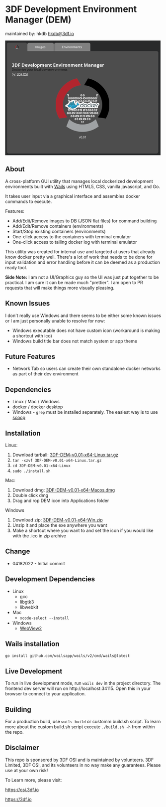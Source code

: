 # 3DF Development Environment Manager (DEM)
maintained by: hkdb <hkdb@3df.io>

![screenshot](ss.png)

## About

A cross-platform GUI utility that manages local dockerized development environments built with [Wails](https://wails.io/) using HTML5, CSS, vanilla javascript, and Go.

It takes user input via a graphical interface and assembles docker commands to execute.

Features:

- Add/Edit/Remove images to DB (JSON flat files) for command building
- Add/Edit/Remove containers (environments)
- Start/Stop existing containers (environments)
- One-click access to the containers with terminal emulator
- One-click access to tailing docker log with terminal emulator

This utility was created for internal use and targeted at users that already know docker pretty well. There's a lot of work that needs to be done for input validation and error handling before it can be deemed as a production ready tool.

<b>Side Note:</b> I am not a UI/Graphics guy so the UI was just put together to be practical. I am sure it can be made much "prettier". I am open to PR requests that will make things more visually pleasing.

## Known Issues

I don't really use Windows and there seems to be either some known issues or I am just personally unable to resolve for now:

- Windows executable does not have custom icon (workaround is making a shortcut with ico)
- Windows build title bar does not match system or app theme

## Future Features

- Network Tab so users can create their own standalone docker networks as part of their dev environment

## Dependencies

- Linux / Mac / Windows
- docker / docker desktop
- Windows - `grep` must be installed separately. The easiest way is to use [scoop](https://scoop.sh)

## Installation

Linux:

1. Download tarball: [3DF-DEM-v0.01-x64-Linux.tar.gz](https://github.com/3dfosi/dem/releases/download/v0.01/3DF-DEM-v0.01-x64-Linux.tar.gz)
2. `tar -xzvf 3DF-DEM-v0.01-x64-Linux.tar.gz`
3. `cd 3DF-DEM-v0.01-x64-Linux`
4. `sudo ./install.sh`

Mac:

1. Download dmg: [3DF-DEM-v0.01-x64-Macos.dmg](https://github.com/3dfosi/dem/releases/download/v0.01/3DF-DEM-v0.01-x64-Macos.dmg)
2. Double click dmg
3. Drag and rop DEM icon into Applications folder

Windows

1. Download zip: [3DF-DEM-v0.01-x64-Win.zip](https://github.com/3dfosi/dem/releases/download/v0.01/3DF-DEM-v0.01-x64-Win.zip)
2. Unzip it and place the exe anywhere you want
3. Make a shortcut where you want to and set the icon if you would like with the .ico in zip archive

## Change

- 04182022 - Initial commit

## Development Dependencies

- Linux
	- gcc
	- libgtk3
	- libwebkit
- Mac
	- `xcode-select --install`
- Windows
	- [WebView2](https://developer.microsoft.com/en-us/microsoft-edge/webview2/)

## Wails installation

```
go install github.com/wailsapp/wails/v2/cmd/wails@latest
```

## Live Development

To run in live development mode, run `wails dev` in the project directory. The frontend dev server will run
on http://localhost:34115. Open this in your browser to connect to your application.

## Building

For a production build, use `wails build` or customm build.sh script. To learn more about the custom build.sh script execute `./build.sh -h` from within the repo.

## Disclaimer

This repo is sponsored by 3DF OSI and is maintained by volunteers. 3DF Limited, 3DF OSI, and its volunteers in no way make any guarantees. Please use at your own risk!

To Learn more, please visit:

https://osi.3df.io

https://3df.io
